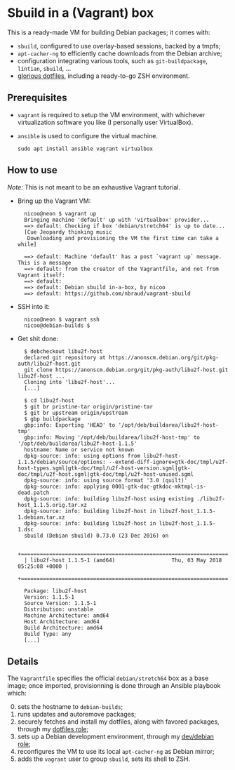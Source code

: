 # Sbuild in a (Vagrant) box

This is a ready-made VM for building Debian packages; it comes with:
- `sbuild`, configured to use overlay-based sessions, backed by a tmpfs;
- `apt-cacher-ng` to efficiently cache downloads from the Debian archive;
- configuration integrating various tools, such as `git-buildpackage`,
  `lintian`, `sbuild`, ...
- [glorious dotfiles], including a ready-to-go ZSH environment.

[glorious dotfiles]: https://github.com/nbraud/.dotfiles


## Prerequisites

- `vagrant` is required to setup the VM environment, with whichever
  virtualization software you like (I personally user VirtualBox).
- `ansible` is used to configure the virtual machine.


      sudo apt install ansible vagrant virtualbox


## How to use

_Note:_ This is not meant to be an exhaustive Vagrant tutorial.

- Bring up the Vagrant VM:

        nicoo@neon $ vagrant up
        Bringing machine 'default' up with 'virtualbox' provider...
        ==> default: Checking if box 'debian/stretch64' is up to date...
        [Cue Jeopardy thinking music
         Downloading and provisioning the VM the first time can take a while]

        ==> default: Machine 'default' has a post `vagrant up` message. This is a message
        ==> default: from the creator of the Vagrantfile, and not from Vagrant itself:
        ==> default:
        ==> default: Debian sbuild in-a-box, by nicoo
        ==> default: https://github.com/nbraud/vagrant-sbuild

- SSH into it:

        nicoo@neon $ vagrant ssh
        nicoo@debian-builds $

- Get shit done:

        $ debcheckout libu2f-host
        declared git repository at https://anonscm.debian.org/git/pkg-auth/libu2f-host.git
        git clone https://anonscm.debian.org/git/pkg-auth/libu2f-host.git libu2f-host ...
        Cloning into 'libu2f-host'...
        [...]

        $ cd libu2f-host
        $ git br pristine-tar origin/pristine-tar
        $ git br upstream origin/upstream
        $ gbp buildpackage
        gbp:info: Exporting 'HEAD' to '/opt/deb/buildarea/libu2f-host-tmp'
        gbp:info: Moving '/opt/deb/buildarea/libu2f-host-tmp' to '/opt/deb/buildarea/libu2f-host-1.1.5'
        hostname: Name or service not known
        dpkg-source: info: using options from libu2f-host-1.1.5/debian/source/options: --extend-diff-ignore=gtk-doc/tmpl/u2f-host-types.sgml|gtk-doc/tmpl/u2f-host-version.sgml|gtk-doc/tmpl/u2f-host.sgml|gtk-doc/tmpl/u2f-host-unused.sgml
        dpkg-source: info: using source format '3.0 (quilt)'
        dpkg-source: info: applying 0001-gtk-doc-gtkdoc-mktmpl-is-dead.patch
        dpkg-source: info: building libu2f-host using existing ./libu2f-host_1.1.5.orig.tar.xz
        dpkg-source: info: building libu2f-host in libu2f-host_1.1.5-1.debian.tar.xz
        dpkg-source: info: building libu2f-host in libu2f-host_1.1.5-1.dsc
        sbuild (Debian sbuild) 0.73.0 (23 Dec 2016) on

        +==============================================================================+
        | libu2f-host 1.1.5-1 (amd64)                  Thu, 03 May 2018 05:25:08 +0000 |
        +==============================================================================+

        Package: libu2f-host
        Version: 1.1.5-1
        Source Version: 1.1.5-1
        Distribution: unstable
        Machine Architecture: amd64
        Host Architecture: amd64
        Build Architecture: amd64
        Build Type: any
        [...]


## Details

The `Vagrantfile` specifies the official `debian/stretch64` box as a base image;
once imported, provisionning is done through an Ansible playbook which:

0. sets the hostname to `debian-builds`;
1. runs updates and autoremove packages;
2. securely fetches and install my dotfiles, along with favored packages,
   through my [dotfiles role](https://github.com/nbraud/ansible.dotfiles);
3. sets up a Debian development environment, through my
   [dev/debian role](https://github.com/nbraud/ansible/tree/master/roles/dev/debian);
4. reconfigures the VM to use its local `apt-cacher-ng` as Debian mirror;
5. adds the `vagrant` user to group `sbuild`, sets its shell to ZSH.
